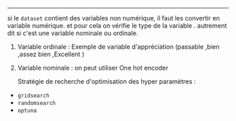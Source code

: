
----
si le `dataset` contient des variables non numérique, il faut les convertir en variable numérique. et pour cela on vérifie le type de la variable . autrement dit si c'est une variable nominale ou ordinale.

1. Variable ordinale : Exemple de variable d'appréciation (passable ,bien ,assez bien ,Excellent )
2. Variable nominale : on peut utiliser One hot encoder

	Stratégie de recherche d'optimisation des hyper paramètres :

- `gridsearch`
- `randomsearch`
- `optuna`